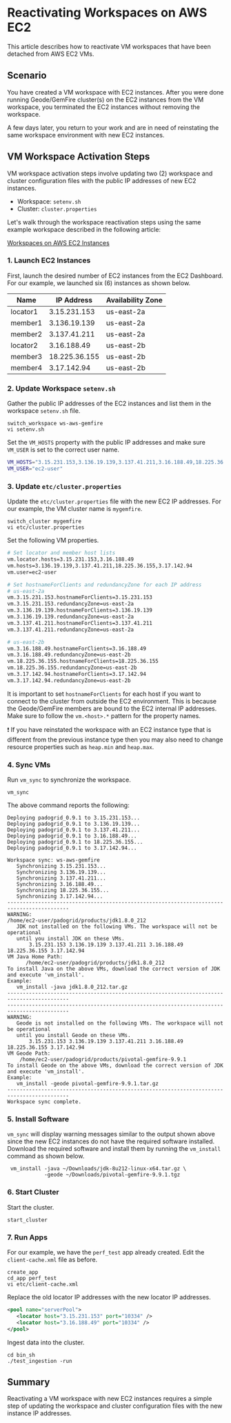 # Reactivating Workspaces on AWS EC2

This article describes how to reactivate VM workspaces that have been detached from AWS EC2 VMs. 

## Scenario

You have created a VM workspace with EC2 instances. After you were done running Geode/GemFire cluster(s) on the EC2 instances from the VM workspace, you terminated the EC2 instances without removing the workspace. 

A few days later, you return to your work and are in need of reinstating the same workspace environment with new EC2 instances.

## VM Workspace Activation Steps

VM workspace activation steps involve updating two (2) workspace and cluster configuration files with the public IP addresses of new EC2 instances.

- Workspace: `setenv.sh`
- Cluster: `cluster.properties`

Let's walk through the workspace reactivation steps using the same example workspace described in the following article:

[Workspaces on AWS EC2 Instances](Workspaces-on-AWS-EC2-Instances.md)

### 1. Launch EC2 Instances

First, launch the desired number of EC2 instances from the EC2 Dashboard. For our example, we launched six (6) instances as shown below.


| Name       | IP Address    | Availability Zone |
| ---------- | ------------- | ----------------- |
| locator1   | 3.15.231.153  | us-east-2a        |
| member1    | 3.136.19.139  | us-east-2a        |
| member2    | 3.137.41.211  | us-east-2a        |
| locator2   | 3.16.188.49   | us-east-2b        |
| member3    | 18.225.36.155 | us-east-2b        |
| member4    | 3.17.142.94   | us-east-2b        |


### 2. Update Workspace `setenv.sh`

Gather the public IP addresses of the EC2 instances and list them in the workspace `setenv.sh` file.

```console
switch_workspace ws-aws-gemfire
vi setenv.sh
```

Set the `VM_HOSTS` property with the public IP addresses and make sure `VM_USER` is set to the correct user name.

```bash
VM_HOSTS="3.15.231.153,3.136.19.139,3.137.41.211,3.16.188.49,18.225.36.155,3.17.142.94"
VM_USER="ec2-user"
```

### 3. Update `etc/cluster.properties`

Update the `etc/cluster.properties` file with the new EC2 IP addresses. For our example, the VM cluster name is `mygemfire`.

```console
switch_cluster mygemfire
vi etc/cluster.properties
```

Set the following VM properties. 

```bash
# Set locator and member host lists
vm.locator.hosts=3.15.231.153,3.16.188.49
vm.hosts=3.136.19.139,3.137.41.211,18.225.36.155,3.17.142.94
vm.user=ec2-user

# Set hostnameForClients and redundancyZone for each IP address
# us-east-2a
vm.3.15.231.153.hostnameForClients=3.15.231.153
vm.3.15.231.153.redundancyZone=us-east-2a
vm.3.136.19.139.hostnameForClients=3.136.19.139
vm.3.136.19.139.redundancyZone=us-east-2a
vm.3.137.41.211.hostnameForClients=3.137.41.211
vm.3.137.41.211.redundancyZone=us-east-2a

# us-east-2b
vm.3.16.188.49.hostnameForClients=3.16.188.49
vm.3.16.188.49.redundancyZone=us-east-2b
vm.18.225.36.155.hostnameForClients=18.225.36.155
vm.18.225.36.155.redundancyZone=us-east-2b
vm.3.17.142.94.hostnameForClients=3.17.142.94
vm.3.17.142.94.redundancyZone=us-east-2b
```

It is important to set `hostnameForClients` for each host if you want to connect to the cluster from outside the EC2 environment. This is because the Geode/GemFire members are bound to the EC2 internal IP addresses. Make sure to follow the `vm.<host>.*` pattern for the property names.

:exclamation: If you have reinstated the workspace with an EC2 instance type that is different from the previous instance type then you may also need to change resource properties such as `heap.min` and `heap.max`.

### 4. Sync VMs

Run `vm_sync` to synchronize the workspace.

```console
vm_sync
```

The above command reports the following:

```console
Deploying padogrid_0.9.1 to 3.15.231.153...
Deploying padogrid_0.9.1 to 3.136.19.139...
Deploying padogrid_0.9.1 to 3.137.41.211...
Deploying padogrid_0.9.1 to 3.16.188.49...
Deploying padogrid_0.9.1 to 18.225.36.155...
Deploying padogrid_0.9.1 to 3.17.142.94...

Workspace sync: ws-aws-gemfire
   Synchronizing 3.15.231.153...
   Synchronizing 3.136.19.139...
   Synchronizing 3.137.41.211...
   Synchronizing 3.16.188.49...
   Synchronizing 18.225.36.155...
   Synchronizing 3.17.142.94...
------------------------------------------------------------------------------------------
WARNING:
/home/ec2-user/padogrid/products/jdk1.8.0_212
   JDK not installed on the following VMs. The workspace will not be operational
   until you install JDK on these VMs.
       3.15.231.153 3.136.19.139 3.137.41.211 3.16.188.49 18.225.36.155 3.17.142.94
VM Java Home Path:
      /home/ec2-user/padogrid/products/jdk1.8.0_212
To install Java on the above VMs, download the correct version of JDK and execute 'vm_install'.
Example:
   vm_install -java jdk1.8.0_212.tar.gz
------------------------------------------------------------------------------------------
------------------------------------------------------------------------------------------
WARNING:
   Geode is not installed on the following VMs. The workspace will not be operational
   until you install Geode on these VMs.
       3.15.231.153 3.136.19.139 3.137.41.211 3.16.188.49 18.225.36.155 3.17.142.94
VM Geode Path:
    /home/ec2-user/padogrid/products/pivotal-gemfire-9.9.1
To install Geode on the above VMs, download the correct version of JDK and execute 'vm_install'.
Example:
   vm_install -geode pivotal-gemfire-9.9.1.tar.gz
------------------------------------------------------------------------------------------
Workspace sync complete.
```

### 5. Install Software

`vm_sync` will display warning messages similar to the output shown above since the new EC2 instances do not have the required software installed. Download the required software and install them by running the `vm_install` command as shown below.

```console
 vm_install -java ~/Downloads/jdk-8u212-linux-x64.tar.gz \
            -geode ~/Downloads/pivotal-gemfire-9.9.1.tgz
```

### 6. Start Cluster

Start the cluster.

```console
start_cluster
```

### 7. Run Apps

For our example, we have the `perf_test` app already created. Edit the `client-cache.xml` file as before.

```console
create_app
cd_app perf_test
vi etc/client-cache.xml
```

Replace the old locator IP addresses with the new locator IP addresses.

```xml
<pool name="serverPool">
   <locator host="3.15.231.153" port="10334" />
   <locator host="3.16.188.49" port="10334" />
</pool>
````

Ingest data into the cluster.

```console
cd bin_sh
./test_ingestion -run
```

## Summary

Reactivating a VM workspace with new EC2 instances requires a simple step of updating the workspace and cluster configuration files with the new instance IP addresses.
